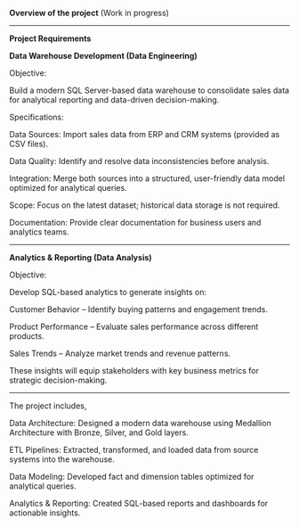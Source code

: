 **Overview of the project** (Work in progress)
__________________________

**Project Requirements**

**Data Warehouse Development (Data Engineering)**

Objective:

Build a modern SQL Server-based data warehouse to consolidate sales data for analytical reporting and data-driven decision-making.

Specifications:

Data Sources: Import sales data from ERP and CRM systems (provided as CSV files).

Data Quality: Identify and resolve data inconsistencies before analysis.

Integration: Merge both sources into a structured, user-friendly data model optimized for analytical queries.

Scope: Focus on the latest dataset; historical data storage is not required.

Documentation: Provide clear documentation for business users and analytics teams.

------------------------------------------------------------------------------------------------------------------------------------------------------------------------------

**Analytics & Reporting (Data Analysis)**

Objective:

Develop SQL-based analytics to generate insights on:

Customer Behavior – Identify buying patterns and engagement trends.

Product Performance – Evaluate sales performance across different products.

Sales Trends – Analyze market trends and revenue patterns.

These insights will equip stakeholders with key business metrics for strategic decision-making.

------------------------------------------------------------------------------------------------------------------------------------------------------------------------------

The project includes,

Data Architecture: Designed a modern data warehouse using Medallion Architecture with Bronze, Silver, and Gold layers.

ETL Pipelines: Extracted, transformed, and loaded data from source systems into the warehouse.

Data Modeling: Developed fact and dimension tables optimized for analytical queries.

Analytics & Reporting: Created SQL-based reports and dashboards for actionable insights.
